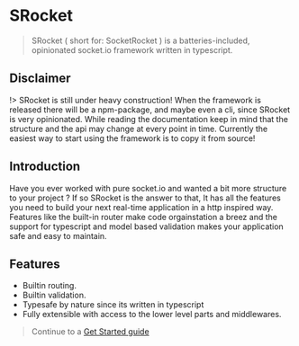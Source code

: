 # SRocket
> SRocket ( short for: SocketRocket ) is a batteries-included, opinionated socket.io framework written in typescript.


## Disclaimer

!> SRocket is still under heavy construction! When the framework is released there will be a npm-package, and maybe even a cli, since SRocket is very opinionated.
While reading the documentation keep in mind that the structure and the api may change at every point in time. 
Currently the easiest way to start using the framework is to copy it from source!

## Introduction
Have you ever worked with pure socket.io and wanted a bit more structure to your project ? If so SRocket is the answer to that,
It has all the features you need to build your next real-time application in a http inspired way. Features like the built-in router
make code orgainstation a breez and the support for typescript and model based validation makes your application safe and easy to maintain. 

## Features

- Builtin routing.
- Builtin validation.
- Typesafe by nature since its written in typescript
- Fully extensible with access to the lower level parts and middlewares.

> Continue to a [Get Started guide](quickstart.md)